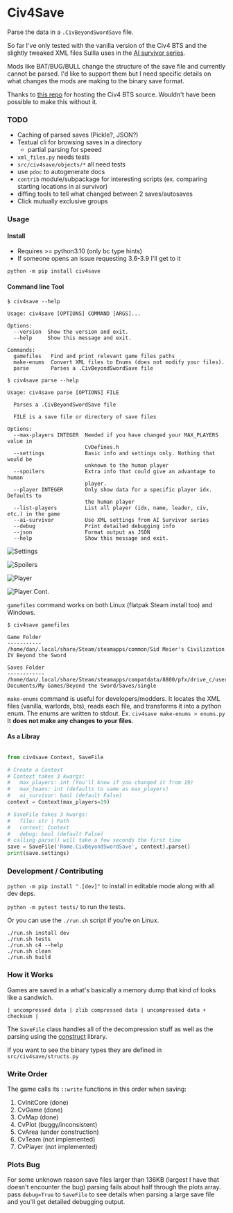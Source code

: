 # Civ4Save 

Parse the data in a `.CivBeyondSwordSave` file.

So far I've only tested with the vanilla version of the Civ4 BTS and the slightly tweaked XML files
Sullla uses in the [AI survivor series](https://sullla.com/Civ4/civ4survivor6-14.html).

Mods like BAT/BUG/BULL change the structure of the save file and currently cannot be parsed.
I'd like to support them but I need specific details on what changes the mods are making to the binary save format.

Thanks to [this repo](https://github.com/dguenms/beyond-the-sword-sdk) for hosting the Civ4 BTS source.
Wouldn't have been possible to make this without it.

### TODO
- Caching of parsed saves (Pickle?, JSON?)
- Textual cli for browsing saves in a directory
    - partial parsing for speeed
- `xml_files.py` needs tests
- `src/civ4save/objects/*` all need tests
- use `pdoc` to autogenerate docs
- `contrib` module/subpackage for interesting scripts (ex. comparing starting locations in ai survivor)
- diffing tools to tell what changed between 2 saves/autosaves
- Click mutually exclusive groups


### Usage

#### Install

* Requires >= python3.10 (only bc type hints)
* If someone opens an issue requesting 3.6-3.9 I'll get to it

`python -m pip install civ4save`

#### Command line Tool

```
$ civ4save --help

Usage: civ4save [OPTIONS] COMMAND [ARGS]...

Options:
  --version  Show the version and exit.
  --help     Show this message and exit.

Commands:
  gamefiles   Find and print relevant game files paths
  make-enums  Convert XML files to Enums (does not modify your files).
  parse       Parses a .CivBeyondSwordSave file
```

```
$ civ4save parse --help

Usage: civ4save parse [OPTIONS] FILE

  Parses a .CivBeyondSwordSave file

  FILE is a save file or directory of save files

Options:
  --max-players INTEGER  Needed if you have changed your MAX_PLAYERS value in
                         CvDefines.h
  --settings             Basic info and settings only. Nothing that would be
                         unknown to the human player
  --spoilers             Extra info that could give an advantage to human
                         player.
  --player INTEGER       Only show data for a specific player idx. Defaults to
                         the human player
  --list-players         List all player (idx, name, leader, civ, etc.) in the game
  --ai-survivor          Use XML settings from AI Survivor series
  --debug                Print detailed debugging info
  --json                 Format output as JSON
  --help                 Show this message and exit.
```

![Settings](https://github.com/danofsteel32/civ4save/blob/main/screenshots/civ4save-settings.png)

![Spoilers](https://github.com/danofsteel32/civ4save/blob/main/screenshots/civ4save-spoilers.png)

![Player](https://github.com/danofsteel32/civ4save/blob/main/screenshots/civ4save-player_1.png)

![Player Cont.](https://github.com/danofsteel32/civ4save/blob/main/screenshots/civ4save-player_2.png)

`gamefiles` command works on both Linux (flatpak Steam install too) and Windows.

```
$ civ4save gamefiles

Game Folder
-----------
/home/dan/.local/share/Steam/steamapps/common/Sid Meier's Civilization IV Beyond the Sword

Saves Folder
------------
/home/dan/.local/share/Steam/steamapps/compatdata/8800/pfx/drive_c/users/steamuser/My 
Documents/My Games/Beyond the Sword/Saves/single
```

`make-enums` command is useful for developers/modders.
It locates the XML files (vanilla, warlords, bts), reads each file, and transforms it into a python enum.
The enums are written to stdout. Ex. `civ4save make-enums > enums.py`
It **does not make any changes to your files**.


#### As a Libray

```python

from civ4save Context, SaveFile

# Create a Context
# Context takes 3 kwargs:
#   max_players: int (You'll know if you changed it from 19)
#   max_teams: int (defaults to same as max_players)
#   ai_survivor: bool (default False)
context = Context(max_players=19)

# SaveFile takes 3 kwargs:
#   file: str | Path
#   context: Context
#   debug: bool (default False)
# calling parse() will take a few seconds the first time
save = SaveFile('Rome.CivBeyondSwordSave', context).parse()
print(save.settings)
```


### Development / Contributing

`python -m pip install ".[dev]"` to install in editable mode along with all dev deps.

`python -m pytest tests/` to run the tests.

Or you can use the `./run.sh` script if you're on Linux.

```
./run.sh install dev
./run.sh tests
./run.sh c4 --help
./run.sh clean
./run.sh build
```

### How it Works
Games are saved in a what's basically a memory dump that kind of looks like a sandwich.

`| uncompressed data | zlib compressed data | uncompressed data + checksum |`

The `SaveFile` class handles all of the decompression stuff as well as the parsing using the
[construct](https://github.com/construct/construct) library.

If you want to see the binary types they are defined in `src/civ4save/structs.py`


### Write Order
The game calls its `::write` functions in this order when saving:

1. CvInitCore (done)
2. CvGame (done)
3. CvMap (done)
4. CvPlot (buggy/inconsistent)
5. CvArea (under construction)
6. CvTeam (not implemented)
7. CvPlayer (not implemented)


### Plots Bug
For some unknown reason save files larger than 136KB (largest I have that doesn't encounter the bug)
parsing fails about half through the plots array. pass `debug=True` to `SaveFile` to see details when parsing
a large save file and you'll get detailed debugging output.
